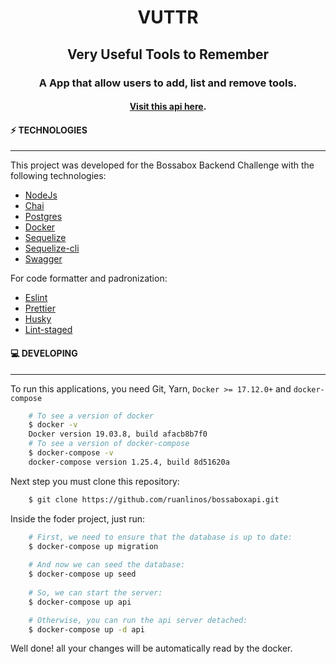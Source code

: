 # <div align="center">VUTTR</div>

## <div align="center">Very Useful Tools to Remember</div>

### <div align="center">A App that allow users to add, list and remove tools.</div>
#### <div align="center">[Visit this api here](https://bossaboxapi.herokuapp.com/docs/).</div>
#### ⚡️ TECHNOLOGIES

---

This project was developed for the Bossabox Backend Challenge with the following technologies:

- [NodeJs](https://github.com/nodejs/node)
- [Chai](https://github.com/chaijs/chai)
- [Postgres](https://github.com/postgres/postgres)
- [Docker](https://www.docker.com/)
- [Sequelize](https://github.com/sequelize/sequelize)
- [Sequelize-cli](https://github.com/sequelize/cli)
- [Swagger](https://swagger.io/)

For code formatter and padronization:

- [Eslint](https://github.com/eslint/eslint)
- [Prettier](https://github.com/prettier/prettier)
- [Husky](https://github.com/typicode/husky)
- [Lint-staged](https://github.com/okonet/lint-staged)

#### 💻 DEVELOPING

---

To run this applications, you need Git, Yarn, `Docker >= 17.12.0+` and `docker-compose`

```bash
    # To see a version of docker
    $ docker -v
    Docker version 19.03.8, build afacb8b7f0
    # To see a version of docker-compose
    $ docker-compose -v
    docker-compose version 1.25.4, build 8d51620a
```

Next step you must clone this repository:

```bash
    $ git clone https://github.com/ruanlinos/bossaboxapi.git
```

Inside the foder project, just run:

```bash
    # First, we need to ensure that the database is up to date:
    $ docker-compose up migration
    
    # And now we can seed the database:
    $ docker-compose up seed
    
    # So, we can start the server:
    $ docker-compose up api

    # Otherwise, you can run the api server detached:
    $ docker-compose up -d api
```

Well done! all your changes will be automatically read by the docker.
